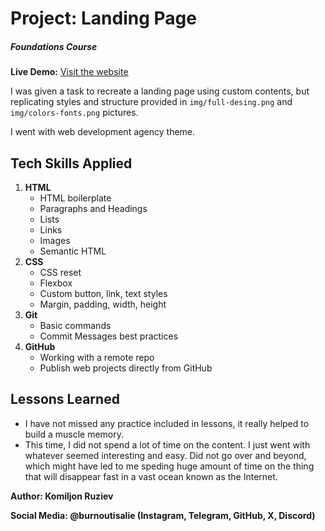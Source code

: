# Project: Landing Page
##### *Foundations Course*
**Live Demo:** [Visit the website](https://burnoutisalie.github.io/odin-landing-page)

I was given a task to recreate a landing page using custom contents, but replicating styles and structure provided in ``img/full-desing.png`` and ``img/colors-fonts.png`` pictures.

I went with web development agency theme.

## Tech Skills Applied
1. **HTML**
    - HTML boilerplate
    - Paragraphs and Headings
    - Lists
    - Links
    - Images
    - Semantic HTML
2. **CSS**
    - CSS reset
    - Flexbox
    - Custom button, link, text styles
    - Margin, padding, width, height
3. **Git**
    - Basic commands
    - Commit Messages best practices
4. **GitHub**
    - Working with a remote repo
    - Publish web projects directly from GitHub
## Lessons Learned
- I have not missed any practice included in lessons, it really helped to build a muscle memory.
- This time, I did not spend a lot of time on the content. I just went with whatever seemed interesting and easy. Did not go over and beyond, which might have led to me speding huge amount of time on the thing that will disappear fast in a vast ocean known as the Internet.

**Author: Komiljon Ruziev**

**Social Media: @burnoutisalie (Instagram, Telegram, GitHub, X, Discord)**